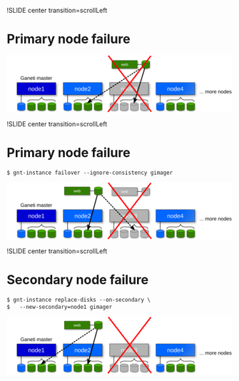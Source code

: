 !SLIDE center transition=scrollLeft

# Primary node failure #

![primary-failure](primary-failure.png)


!SLIDE center transition=scrollLeft

# Primary node failure #

    $ gnt-instance failover --ignore-consistency gimager

![primary-failover](primary-failover.png)


!SLIDE center transition=scrollLeft

# Secondary node failure #

    $ gnt-instance replace-disks --on-secondary \
    $   --new-secondary=node1 gimager

![secondary-failover](secondary-failover.png)
